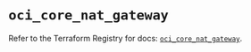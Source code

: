 # `oci_core_nat_gateway`

Refer to the Terraform Registry for docs: [`oci_core_nat_gateway`](https://registry.terraform.io/providers/hashicorp/oci/7.19.0/docs/resources/core_nat_gateway).
